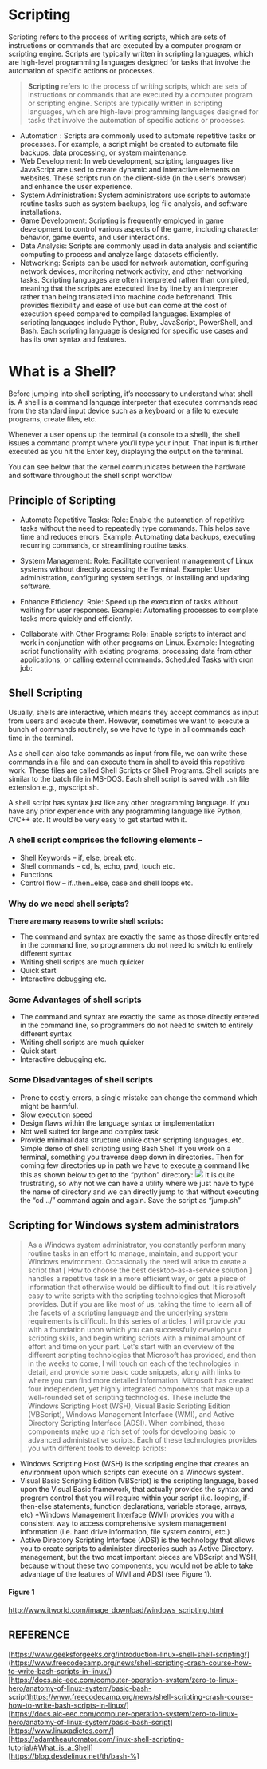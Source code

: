 # Scripting

Scripting refers to the process of writing scripts, which are sets of instructions or commands that are executed by a computer program or scripting engine. Scripts are typically written in scripting languages, which are high-level programming languages designed for tasks that involve the automation of specific actions or processes.
 > **Scripting** refers to the process of writing scripts, which are sets of instructions or commands that are executed by a computer program or scripting engine. Scripts are typically written in scripting languages, which are high-level programming languages designed for tasks that involve the automation of specific actions or processes.
			 
- Automation : Scripts are commonly used to automate repetitive tasks or processes. For example, a script might be created to automate file backups, data processing, or system maintenance.
- Web Development: In web development, scripting languages like JavaScript are used to create dynamic and interactive elements on websites. These scripts run on the client-side (in the user's browser) and enhance the user experience.
-   System Administration: System administrators use scripts to automate routine tasks such as system backups, log file analysis, and software installations.
-   Game Development: Scripting is frequently employed in game development to control various aspects of the game, including character behavior, game events, and user interactions.
- Data Analysis: Scripts are commonly used in data analysis and scientific computing to process and analyze large datasets efficiently.
- Networking: Scripts can be used for network automation, configuring network devices, monitoring network activity, and other networking tasks.
Scripting languages are often interpreted rather than compiled, meaning that the scripts are executed line by line by an interpreter rather than being translated into machine code beforehand. This provides flexibility and ease of use but can come at the cost of execution speed compared to compiled languages. Examples of scripting languages include Python, Ruby, JavaScript, PowerShell, and Bash. Each scripting language is designed for specific use cases and has its own syntax and features.
 

# **What is a Shell?**

Before jumping into shell scripting, it’s necessary to understand what shell is. A shell is a command language interpreter that executes commands read from the standard input device such as a keyboard or a file to execute programs, create files, etc.

Whenever a user opens up the terminal (a console to a shell), the shell issues a command prompt where you’ll type your input. That input is further executed as you hit the Enter key, displaying the output on the terminal.

You can see below that the kernel communicates between the hardware and software throughout the shell script workflow

## Principle of Scripting

-   Automate Repetitive Tasks:
	Role: Enable the automation of repetitive tasks without the need to repeatedly type commands. This helps save time and reduces errors.
Example: Automating data backups, executing recurring commands, or streamlining routine tasks.

-   System Management:
Role: Facilitate convenient management of Linux systems without directly accessing the Terminal.
Example: User administration, configuring system settings, or installing and updating software.

-   Enhance Efficiency:
Role: Speed up the execution of tasks without waiting for user responses.
Example: Automating processes to complete tasks more quickly and efficiently.

-   Collaborate with Other Programs:
Role: Enable scripts to interact and work in conjunction with other programs on Linux.
Example: Integrating script functionality with existing programs, processing data from other applications, or calling external commands.
Scheduled Tasks with cron job:

## **Shell Scripting**

Usually, shells are interactive, which means they accept commands as input from users and execute them. However, sometimes we want to execute a bunch of commands routinely, so we have to type in all commands each time in the terminal.

As a shell can also take commands as input from file, we can write these commands in a file and can execute them in shell to avoid this repetitive work. These files are called Shell Scripts or Shell Programs. Shell scripts are similar to the batch file in MS-DOS. Each shell script is saved with `.sh` file extension e.g., myscript.sh.

A shell script has syntax just like any other programming language. If you have any prior experience with any programming language like Python, C/C++ etc. It would be very easy to get started with it.

### A shell script comprises the following elements –
-   Shell Keywords – if, else, break etc.
-   Shell commands – cd, ls, echo, pwd, touch etc.
-   Functions
-   Control flow – if..then..else, case and shell loops etc.
### Why do we need shell scripts?
**There are many reasons to write shell scripts:**
-   The command and syntax are exactly the same as those directly entered in the command line, so programmers do not need to switch to entirely different syntax
-   Writing shell scripts are much quicker
-   Quick start
-   Interactive debugging etc.
### Some Advantages of shell scripts
-   The command and syntax are exactly the same as those directly entered in the command line, so programmers do not need to switch to entirely different syntax
-   Writing shell scripts are much quicker
-   Quick start
-   Interactive debugging etc.
### Some Disadvantages of shell scripts
-   Prone to costly errors, a single mistake can change the command which might be harmful.
-   Slow execution speed
-   Design flaws within the language syntax or implementation
-   Not well suited for large and complex task
-   Provide minimal data structure unlike other scripting languages. etc.
Simple demo of shell scripting using Bash Shell
If you work on a terminal, something you traverse deep down in directories. Then for coming few directories up in path we have to execute a command like this as shown below to get to the “python” directory:
**![](https://lh7-us.googleusercontent.com/AeEnH_UZdNXk42X0tqShmVJco1wuwEBGuawiWaFsW_50bskwxkgG9j4g3h2LWjHeb3OlSVGqtox2QS04_P1oYpGBhBte6EN4KtFwOU0t1KBxTy0bmVjP-YP78tXbo0dKhU2rLHw0UZEvEUCZgrzkIeA)**
It is quite frustrating, so why not we can have a utility where we just have to type the name of directory and we can directly jump to that without executing the “cd ../” command again and again. Save the script as “jump.sh”

## Scripting for Windows system administrators
> As a Windows system administrator, you constantly perform many routine
tasks in an effort to manage, maintain, and support your Windows
environment. Occasionally the need will arise to create a script that
[ How to choose the best desktop-as-a-service solution ]
handles a repetitive task in a more efficient way, or gets a piece of information that otherwise would be difficult to find out. It is relatively easy to write scripts with the scripting technologies that Microsoft provides. But if you are like most of us, taking the time to learn all of the facets of a scripting language and the underlying
system requirements is difficult. In this series of articles, I will provide you with a foundation upon which you can successfully develop your scripting skills, and begin writing scripts with a minimal amount of effort and time on your part. Let's start with an overview of the different scripting technologies that Microsoft has provided, and then in the weeks to come, I will touch on each of the technologies in detail, and provide some basic code snippets, along with links to where you can find more detailed information. Microsoft has created four independent, yet highly integrated components that make up a well-rounded set of scripting technologies. These include the Windows Scripting Host (WSH), Visual Basic Scripting Edition (VBScript), Windows Management Interface (WMI), and Active Directory Scripting Interface (ADSI). When combined, these components make up a rich set of tools for developing basic to advanced administrative scripts. Each of these technologies provides you with different tools to develop scripts:
* Windows Scripting Host (WSH) is the scripting engine that creates an environment upon which scripts can execute on a Windows system.
* Visual Basic Scripting Edition (VBScript) is the scripting language, based upon the Visual Basic framework, that actually provides the syntax and program control that you will require within your script (i.e. looping, if-then-else statements, function declarations, variable storage, arrays, etc)
*Windows Management Interface (WMI) provides you with a consistent way to access comprehensive system management information (i.e. hard drive information, file system control, etc.)
* Active Directory Scripting Interface (ADSI) is the technology that allows you to create scripts to administer directories such as Active Directory.
management, but the two most important pieces are VBScript and WSH, because without these two components, you would not be able to take advantage of the features of WMI and ADSI (see Figure 1).


#### **Figure 1**
http://www.itworld.com/image_download/windows_scripting.html

## REFERENCE
[https://www.geeksforgeeks.org/introduction-linux-shell-shell-scripting/] <br>
(https://www.freecodecamp.org/news/shell-scripting-crash-course-how-to-write-bash-scripts-in-linux/)<br>
[https://docs.aic-eec.com/computer-operation-system/zero-to-linux-hero/anatomy-of-linux-system/basic-bash- script)https://www.freecodecamp.org/news/shell-scripting-crash-course-how-to-write-bash-scripts-in-linux/]<br>
[https://docs.aic-eec.com/computer-operation-system/zero-to-linux-hero/anatomy-of-linux-system/basic-bash-script]<br>
[https://www.linuxadictos.com/]<br>
[https://adamtheautomator.com/linux-shell-scripting-tutorial/#What_is_a_Shell]<br>
[https://blog.desdelinux.net/th/bash-%]<br>
